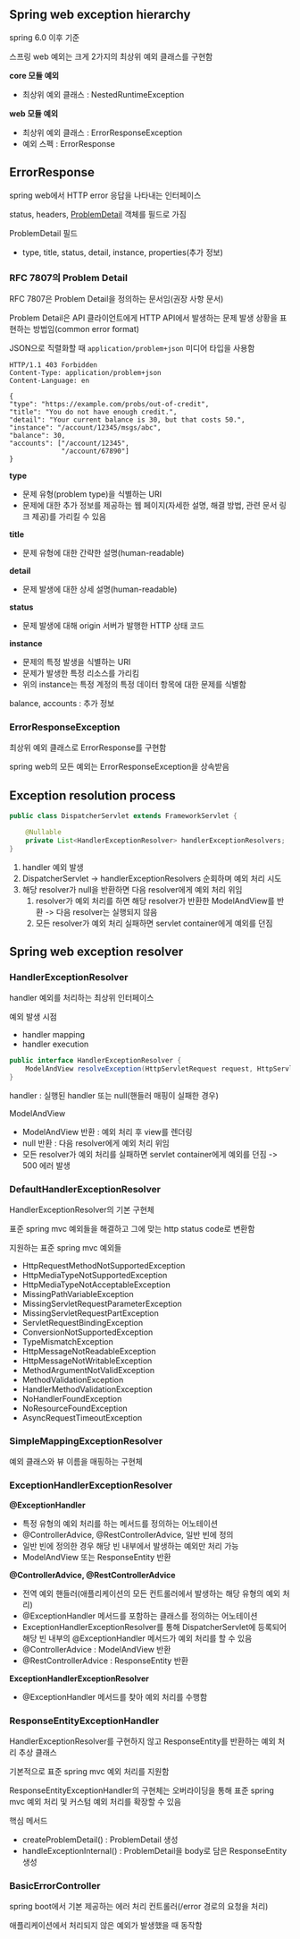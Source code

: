 ## Spring web exception hierarchy

spring 6.0 이후 기준

스프링 web 예외는 크게 2가지의 최상위 예외 클래스를 구현함

**core 모듈 예외**
- 최상위 예외 클래스 : NestedRuntimeException

**web 모듈 예외**
- 최상위 예외 클래스 : ErrorResponseException
- 예외 스펙 : ErrorResponse

## ErrorResponse

spring web에서 HTTP error 응답을 나타내는 인터페이스

status, headers, [ProblemDetail](https://datatracker.ietf.org/doc/html/rfc7807) 객체를 필드로 가짐

ProblemDetail 필드
- type, title, status, detail, instance, properties(추가 정보)

### RFC 7807의 Problem Detail

RFC 7807은 Problem Detail을 정의하는 문서임(권장 사항 문서)

Problem Detail은 API 클라이언트에게 HTTP API에서 발생하는 문제 발생 상황을 표현하는 방법임(common error format)

JSON으로 직렬화할 때 `application/problem+json` 미디어 타입을 사용함
 
```text
HTTP/1.1 403 Forbidden
Content-Type: application/problem+json
Content-Language: en

{
"type": "https://example.com/probs/out-of-credit",
"title": "You do not have enough credit.",
"detail": "Your current balance is 30, but that costs 50.",
"instance": "/account/12345/msgs/abc",
"balance": 30,
"accounts": ["/account/12345",
             "/account/67890"]
}
```

**type**
- 문제 유형(problem type)을 식별하는 URI
- 문제에 대한 추가 정보를 제공하는 웹 페이지(자세한 설명, 해결 방법, 관련 문서 링크 제공)를 가리킬 수 있음

**title**
- 문제 유형에 대한 간략한 설명(human-readable)

**detail**
- 문제 발생에 대한 상세 설명(human-readable)

**status**
- 문제 발생에 대해 origin 서버가 발행한 HTTP 상태 코드

**instance**
- 문제의 특정 발생을 식별하는 URI
- 문제가 발생한 특정 리소스를 가리킴
- 위의 instance는 특정 계정의 특정 데이터 항목에 대한 문제를 식별함

balance, accounts : 추가 정보

### ErrorResponseException

최상위 예외 클래스로 ErrorResponse를 구현함

spring web의 모든 예외는 ErrorResponseException을 상속받음

## Exception resolution process

```java
public class DispatcherServlet extends FrameworkServlet {

    @Nullable
    private List<HandlerExceptionResolver> handlerExceptionResolvers;
}
```

1. handler 예외 발생
2. DispatcherServlet -> handlerExceptionResolvers 순회하며 예외 처리 시도
3. 해당 resolver가 null을 반환하면 다음 resolver에게 예외 처리 위임
    1. resolver가 예외 처리를 하면 해당 resolver가 반환한 ModelAndView를 반환 -> 다음 resolver는 실행되지 않음
    2. 모든 resolver가 예외 처리 실패하면 servlet container에게 예외를 던짐

## Spring web exception resolver

### HandlerExceptionResolver

handler 예외를 처리하는 최상위 인터페이스

예외 발생 시점
- handler mapping
- handler execution

```java
public interface HandlerExceptionResolver {
    ModelAndView resolveException(HttpServletRequest request, HttpServletResponse response, Object handler, Exception ex);
}
```

handler : 실행된 handler 또는 null(핸들러 매핑이 실패한 경우)

ModelAndView
- ModelAndView 반환 : 예외 처리 후 view를 렌더링
- null 반환 : 다음 resolver에게 예외 처리 위임
- 모든 resolver가 예외 처리를 실패하면 servlet container에게 예외를 던짐 -> 500 에러 발생

### DefaultHandlerExceptionResolver

HandlerExceptionResolver의 기본 구현체

표준 spring mvc 예외들을 해결하고 그에 맞는 http status code로 변환함

지원하는 표준 spring mvc 예외들
- HttpRequestMethodNotSupportedException
- HttpMediaTypeNotSupportedException
- HttpMediaTypeNotAcceptableException
- MissingPathVariableException
- MissingServletRequestParameterException
- MissingServletRequestPartException
- ServletRequestBindingException
- ConversionNotSupportedException
- TypeMismatchException
- HttpMessageNotReadableException
- HttpMessageNotWritableException
- MethodArgumentNotValidException
- MethodValidationException
- HandlerMethodValidationException
- NoHandlerFoundException
- NoResourceFoundException
- AsyncRequestTimeoutException

### SimpleMappingExceptionResolver

예외 클래스와 뷰 이름을 매핑하는 구현체

### ExceptionHandlerExceptionResolver

**@ExceptionHandler**
- 특정 유형의 예외 처리를 하는 메서드를 정의하는 어노테이션
- @ControllerAdvice, @RestControllerAdvice, 일반 빈에 정의
- 일반 빈에 정의한 경우 해당 빈 내부에서 발생하는 예외만 처리 가능
- ModelAndView 또는 ResponseEntity 반환

**@ControllerAdvice, @RestControllerAdvice**
- 전역 예외 핸들러(애플리케이션의 모든 컨트롤러에서 발생하는 해당 유형의 예외 처리)
- @ExceptionHandler 메서드를 포함하는 클래스를 정의하는 어노테이션
- ExceptionHandlerExceptionResolver를 통해 DispatcherServlet에 등록되어 해당 빈 내부의 @ExceptionHandler 메서드가 예외 처리를 할 수 있음
- @ControllerAdvice : ModelAndView 반환
- @RestControllerAdvice : ResponseEntity 반환

**ExceptionHandlerExceptionResolver**
- @ExceptionHandler 메서드를 찾아 예외 처리를 수행함

### ResponseEntityExceptionHandler

HandlerExceptionResolver를 구현하지 않고 ResponseEntity를 반환하는 예외 처리 추상 클래스

기본적으로 표준 spring mvc 예외 처리를 지원함

ResponseEntityExceptionHandler의 구현체는 오버라이딩을 통해 표준 spring mvc 예외 처리 및 커스텀 예외 처리를 확장할 수 있음

핵심 메서드
- createProblemDetail() : ProblemDetail 생성
- handleExceptionInternal() : ProblemDetail을 body로 담은 ResponseEntity 생성

### BasicErrorController

spring boot에서 기본 제공하는 에러 처리 컨트롤러(/error 경로의 요청을 처리)

애플리케이션에서 처리되지 않은 예외가 발생했을 때 동작함

